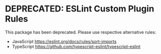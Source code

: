 # DEPRECATED: ESLint Custom Plugin Rules

This package has been deprecated. Please use respective alternative rules:

* JavaScript https://eslint.org/docs/rules/sort-imports
* TypeScript https://github.com/typescript-eslint/typescript-eslint
